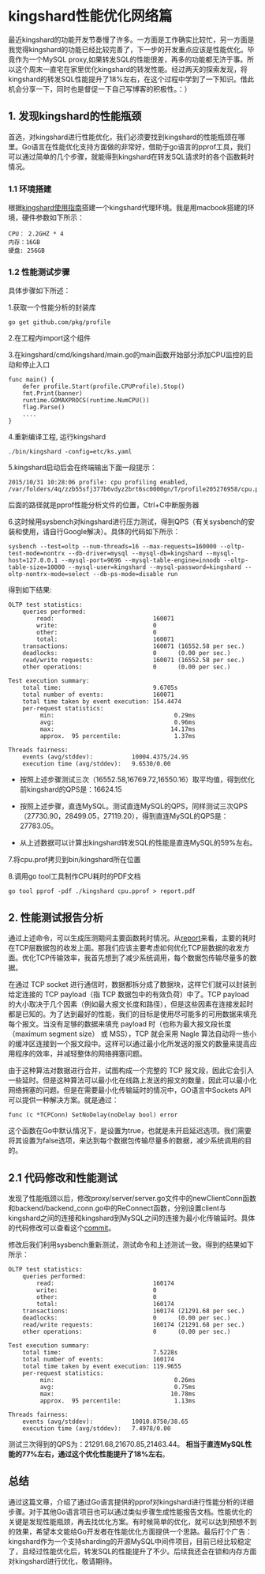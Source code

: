 # kingshard性能优化网络篇

最近kingshard的功能开发节奏慢了许多。一方面是工作确实比较忙，另一方面是我觉得kingshard的功能已经比较完善了，下一步的开发重点应该是性能优化。毕竟作为一个MySQL proxy,如果转发SQL的性能很差，再多的功能都无济于事。所以这个周末一直宅在家里优化kingshard的转发性能。经过两天的探索发现，将kingshard的转发SQL性能提升了18%左右，在这个过程中学到了一下知识。借此机会分享一下，同时也是督促一下自己写博客的积极性。：）

## 1. 发现kingshard的性能瓶颈

首选，对kingshard进行性能优化，我们必须要找到kingshard的性能瓶颈在哪里。Go语言在性能优化支持方面做的非常好，借助于go语言的pprof工具，我们可以通过简单的几个步骤，就能得到kingshard在转发SQL请求时的各个函数耗时情况。

### 1.1 环境搭建
根据[kingshard使用指南](https://github.com/yonyoucloud/kingshard/blob/master/doc/KingDoc/how_to_use_kingshard.md)搭建一个kingshard代理环境。我是用macbook搭建的环境，硬件参数如下所示：

```
CPU： 2.2GHZ * 4
内存：16GB
硬盘: 256GB

```

### 1.2 性能测试步骤
具体步骤如下所述：

1.获取一个性能分析的封装库
```
go get github.com/pkg/profile
```

2.在工程内import这个组件

3.在kingshard/cmd/kingshard/main.go的main函数开始部分添加CPU监控的启动和停止入口

```
func main() {
	defer profile.Start(profile.CPUProfile).Stop()
	fmt.Print(banner)
	runtime.GOMAXPROCS(runtime.NumCPU())
	flag.Parse()
	....
}
```
4.重新编译工程, 运行kingshard

```
./bin/kingshard -config=etc/ks.yaml
```

5.kingshard启动后会在终端输出下面一段提示：

```
2015/10/31 10:28:06 profile: cpu profiling enabled, /var/folders/4q/zzb55sfj377b6vdyz2brt6sc0000gn/T/profile205276958/cpu.pprof
```
后面的路径就是pprof性能分析文件的位置，Ctrl+C中断服务器

6.这时候用sysbench对kingshard进行压力测试，得到QPS（有关sysbench的安装和使用，请自行Google解决）。具体的代码如下所示：

```
sysbench --test=oltp --num-threads=16 --max-requests=160000 --oltp-test-mode=nontrx --db-driver=mysql --mysql-db=kingshard --mysql-host=127.0.0.1 --mysql-port=9696 --mysql-table-engine=innodb --oltp-table-size=10000 --mysql-user=kingshard --mysql-password=kingshard --oltp-nontrx-mode=select --db-ps-mode=disable run

```
得到如下结果:

```
OLTP test statistics:
    queries performed:
        read:                            160071
        write:                           0
        other:                           0
        total:                           160071
    transactions:                        160071 (16552.58 per sec.)
    deadlocks:                           0      (0.00 per sec.)
    read/write requests:                 160071 (16552.58 per sec.)
    other operations:                    0      (0.00 per sec.)

Test execution summary:
    total time:                          9.6705s
    total number of events:              160071
    total time taken by event execution: 154.4474
    per-request statistics:
         min:                                  0.29ms
         avg:                                  0.96ms
         max:                                 14.17ms
         approx.  95 percentile:               1.37ms

Threads fairness:
    events (avg/stddev):           10004.4375/24.95
    execution time (avg/stddev):   9.6530/0.00

```
- 按照上述步骤测试三次（16552.58,16769.72,16550.16）取平均值，得到优化前kingshard的QPS是：16624.15

- 按照上述步骤，直连MySQL。测试直连MySQL的QPS，同样测试三次QPS（27730.90，28499.05，27119.20），得到直连MySQL的QPS是：27783.05。
- 从上述数据可以计算出kingshard转发SQL的性能是直连MySQL的59%左右。

7.将cpu.prof拷贝到bin/kingshard所在位置

8.调用go tool工具制作CPU耗时的PDF文档
```
go tool pprof -pdf ./kingshard cpu.pprof > report.pdf
```

## 2. 性能测试报告分析

通过上述命令，可以生成压测期间主要函数耗时情况。从[report](./report.pdf)来看，主要的耗时在TCP层数据包的收发上面。那我们应该主要考虑如何优化TCP层数据的收发方面。优化TCP传输效率，我首先想到了减少系统调用，每个数据包传输尽量多的数据。

在通过 TCP socket 进行通信时，数据都拆分成了数据块，这样它们就可以封装到给定连接的 TCP payload（指 TCP 数据包中的有效负荷）中了。TCP payload 的大小取决于几个因素（例如最大报文长度和路径），但是这些因素在连接发起时都是已知的。为了达到最好的性能，我们的目标是使用尽可能多的可用数据来填充每个报文。当没有足够的数据来填充 payload 时（也称为最大报文段长度（maximum segment size） 或 MSS），TCP 就会采用 Nagle 算法自动将一些小的缓冲区连接到一个报文段中。这样可以通过最小化所发送的报文的数量来提高应用程序的效率，并减轻整体的网络拥塞问题。

由于这种算法对数据进行合并，试图构成一个完整的 TCP 报文段，因此它会引入一些延时。但是这种算法可以最小化在线路上发送的报文的数量，因此可以最小化网络拥塞的问题。但是在需要最小化传输延时的情况中，GO语言中Sockets API 可以提供一种解决方案。就是通过：
```
func (c *TCPConn) SetNoDelay(noDelay bool) error
```
这个函数在Go中默认情况下，是设置为true，也就是未开启延迟选项。我们需要将其设置为false选项，来达到每个数据包传输尽量多的数据，减少系统调用的目的。

## 2.1 代码修改和性能测试

发现了性能瓶颈以后，修改proxy/server/server.go文件中的newClientConn函数和backend/backend_conn.go中的ReConnect函数，分别设置client与kingshard之间的连接和kingshard到MySQL之间的连接为最小化传输延时。具体的代码修改可以查看这个[commit](https://github.com/yonyoucloud/kingshard/commit/6c175d127c7b15b527cedb02876634901f2b9be1)。

修改后我们利用sysbench重新测试，测试命令和上述测试一致。得到的结果如下所示：

```
OLTP test statistics:
    queries performed:
        read:                            160174
        write:                           0
        other:                           0
        total:                           160174
    transactions:                        160174 (21291.68 per sec.)
    deadlocks:                           0      (0.00 per sec.)
    read/write requests:                 160174 (21291.68 per sec.)
    other operations:                    0      (0.00 per sec.)

Test execution summary:
    total time:                          7.5228s
    total number of events:              160174
    total time taken by event execution: 119.9655
    per-request statistics:
         min:                                  0.26ms
         avg:                                  0.75ms
         max:                                 10.78ms
         approx.  95 percentile:               1.13ms

Threads fairness:
    events (avg/stddev):           10010.8750/38.65
    execution time (avg/stddev):   7.4978/0.00
```

测试三次得到的QPS为：21291.68,21670.85,21463.44。 **相当于直连MySQL性能的77%左右，通过这个优化性能提升了18%左右**。

## 总结

通过这篇文章，介绍了通过Go语言提供的pprof对kingshard进行性能分析的详细步骤。对于其他Go语言项目也可以通过类似步骤生成性能报告文档。性能优化的关键是发现性能瓶颈，再去找优化方案。有时候简单的优化，就可以达到预想不到的效果，希望本文能给Go开发者在性能优化方面提供一个思路。最后打个广告：kingshard作为一个支持sharding的开源MySQL中间件项目，目前已经比较稳定了，且经过性能优化后，转发SQL的性能提升了不少。后续我还会在锁和内存方面对kingshard进行优化，敬请期待。

